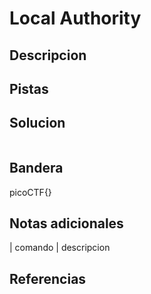 
# Local Authority

## Descripcion

## Pistas

## Solucion

```bash()
```

## Bandera

picoCTF{}

## Notas adicionales

| comando | descripcion

## Referencias
